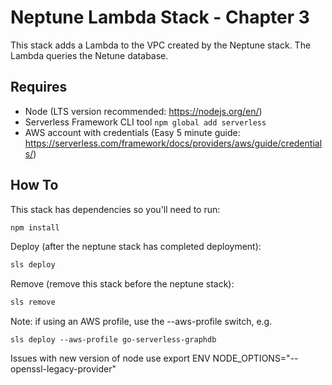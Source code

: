 # Neptune Lambda Stack - Chapter 3

This stack adds a Lambda to the VPC created by the Neptune stack. The Lambda queries the Netune database.

## Requires

- Node (LTS version recommended: https://nodejs.org/en/)
- Serverless Framework CLI tool `npm global add serverless`
- AWS account with credentials (Easy 5 minute guide: https://serverless.com/framework/docs/providers/aws/guide/credentials/)

## How To

This stack has dependencies so you'll need to run:
```sh
npm install
``` 

Deploy (after the neptune stack has completed deployment):
```sh
sls deploy
```

Remove (remove this stack before the neptune stack):
```sh
sls remove
```

Note: if using an AWS profile, use the --aws-profile switch, e.g. 
```
sls deploy --aws-profile go-serverless-graphdb
```

Issues with new version of node use export ENV NODE_OPTIONS="--openssl-legacy-provider"